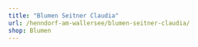 ```yaml
---
title: "Blumen Seitner Claudia"
url: /henndorf-am-wallersee/blumen-seitner-claudia/
shop: Blumen
---
```

